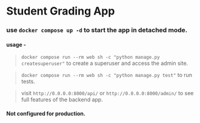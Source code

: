 # Student Grading App

### use `docker compose up -d` to start the app in detached mode.

#### usage -

> `docker compose run --rm web sh -c "python manage.py createsuperuser"` to create a superuser and access the admin site.

> `docker compose run --rm web sh -c "python manage.py test"` to run tests.

> visit `http://0.0.0.0:8000/api/` or `http://0.0.0.0:8000/admin/` to see full features of the backend app.

#### Not configured for production.
